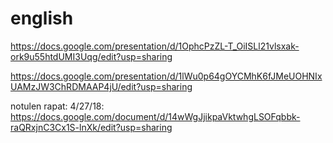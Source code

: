 # english

https://docs.google.com/presentation/d/1OphcPzZL-T_OiISLl21vlsxak-ork9u55htdUMI3Uqg/edit?usp=sharing


https://docs.google.com/presentation/d/1lWu0p64gOYCMhK6fJMeUOHNIxUAMzJW3ChRDMAAP4jU/edit?usp=sharing


notulen rapat: 4/27/18: https://docs.google.com/document/d/14wWgJjikpaVktwhgLSOFqbbk-raQRxjnC3Cx1S-lnXk/edit?usp=sharing
